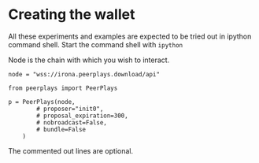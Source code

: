 # Creating the wallet

All these experiments and examples are expected to be tried out in ipython command shell. Start the command shell with `ipython`

Node is the chain with which you wish to interact.

`node = "wss://irona.peerplays.download/api"`

`from peerplays import PeerPlays`

```
p = PeerPlays(node, 
        # proposer="init0",
        # proposal_expiration=300,
        # nobroadcast=False,
        # bundle=False
    )
```

The commented out lines are optional.



